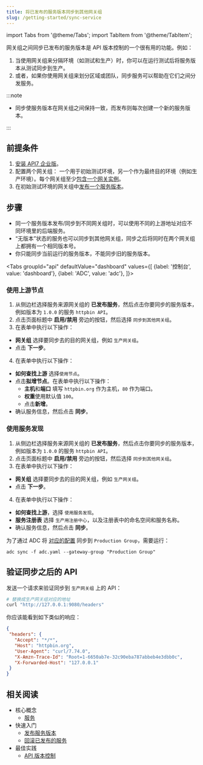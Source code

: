 ```yaml
---
title: 将已发布的服务版本同步到其他网关组
slug: /getting-started/sync-service
---
```


import Tabs from '@theme/Tabs';
import TabItem from '@theme/TabItem';

网关组之间同步已发布的服务版本是 API 版本控制的一个很有用的功能。例如：

1. 当使用网关组来分隔环境（如测试和生产）时，你可以在运行测试后将服务版本从测试同步到生产。
2. 或者，如果你使用网关组来划分区域或团队，同步服务可以帮助在它们之间分发服务。

:::note

* 同步使服务版本在网关组之间保持一致，而发布则每次创建一个新的服务版本。

:::

## 前提条件

1. [安装 API7 企业版](./install-api7-ee.md)。
2. 配置两个网关组： 一个用于初始测试环境，另一个作为最终目的环境（例如生产环境）。每个网关组至少[包含一个网关实例](./add-gateway-instance.md)。
3. 在初始测试环境的网关组中[发布一个服务版本](./publish-service.md)。

## 步骤

* 同一个服务版本发布/同步到不同网关组时，可以使用不同的上游地址对应不同环境里的后端服务。
* “无版本”状态的服务也可以同步到其他网关组，同步之后将同时在两个网关组上都拥有一个相同版本号。
* 你只能同步当前运行的服务版本，不能同步旧的服务版本。

<Tabs
groupId="api"
defaultValue="dashboard"
values={[
{label: '控制台', value: 'dashboard'},
{label: 'ADC', value: 'adc'},
]}>
<TabItem value="dashboard">

### 使用上游节点

1. 从侧边栏选择服务来源网关组的 **已发布服务**，然后点击你要同步的服务版本，例如版本为 `1.0.0` 的服务 `httpbin API`。
2. 点击页面标题中 **启用/禁用** 旁边的按钮，然后选择 `同步到其他网关组`。
3. 在表单中执行以下操作：

* **网关组** 选择要同步去的目的网关组，例如 `生产网关组`。
* 点击 **下一步**。

4. 在表单中执行以下操作：

* **如何查找上游** 选择`使用节点`。
* 点击**拟增节点**。在表单中执行以下操作：
   * **主机**和**端口** 填写 `httpbin.org` 作为主机，`80` 作为端口。
   * **权重**使用默认值 `100`。
   * 点击**新增**。
* 确认服务信息，然后点击 **同步**。

### 使用服务发现

1. 从侧边栏选择服务来源网关组的 **已发布服务**，然后点击你要同步的服务版本，例如版本为 `1.0.0` 的服务 `httpbin API`。
2. 点击页面标题中 **启用/禁用** 旁边的按钮，然后选择 `同步到其他网关组`。
3. 在表单中执行以下操作：

 * **网关组** 选择要同步去的目的网关组，例如 `生产网关组`。
 * 点击 **下一步**。

4. 在表单中执行以下操作：

* **如何查找上游**，选择 `使用服务发现`。
* **服务注册表** 选择 `生产用注册中心`，以及注册表中的命名空间和服务名称。
* 确认服务信息，然后点击 **同步**。

</TabItem>

<TabItem value="adc">

为了通过 ADC 将 [对应的配置](./publish-service.md#use-adc-to-publish-the-api) 同步到 `Production Group`，需要运行：  

```shell
adc sync -f adc.yaml --gateway-group "Production Group"
```

</TabItem>
</Tabs>

## 验证同步之后的 API

发送一个请求来验证同步到 `生产网关组` 上的 API：

```bash
# 替换成生产网关组对应的地址
curl "http://127.0.0.1:9080/headers"
```

你应该能看到如下类似的响应：

```json
{
 "headers": {
   "Accept": "*/*",
   "Host": "httpbin.org",
   "User-Agent": "curl/7.74.0",
   "X-Amzn-Trace-Id": "Root=1-6650ab7e-32c90eba787abbeb4e3dbb0c",
   "X-Forwarded-Host": "127.0.0.1"
 }
}
```

## 相关阅读

* 核心概念
  * [服务](../key-concepts/services.md)
* 快速入门
  * [发布服务版本](publish-service.md)
  * [回滚已发布的服务](rollback-service.md)
* 最佳实践
  * [API 版本控制](../best-practices/api-version-control.md)
